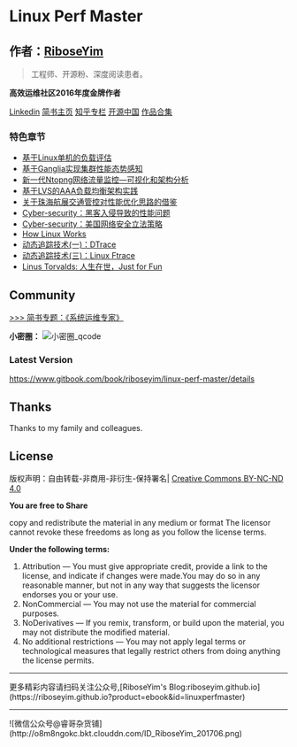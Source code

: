 # Linux Perf Master

## 作者：[RiboseYim](https://riboseyim.github.io)

>工程师、开源粉、深度阅读患者。

**高效运维社区2016年度金牌作者**

[Linkedin](https://www.linkedin.com/in/riboseyim/)
[简书主页](http://www.jianshu.com/u/8cc1dba4bc96)
[知乎专栏](https://www.zhihu.com/people/riboseyim)
[开源中国](https://my.oschina.net/zijingshanke/blog)
[作品合集](chapter/about/2016.md)

### 特色章节

* [基于Linux单机的负载评估](chapter/abc/load.md)
* [基于Ganglia实现集群性能态势感知](chapter/tools/ganglia.md)
* [新一代Ntopng网络流量监控—可视化和架构分析](chapter/tools/ntopng.md)
* [基于LVS的AAA负载均衡架构实践](chapter/thinking/AAA.md)
* [关于珠海航展交通管控对性能优化思路的借鉴](chapter/thinking/traffic.md)
* [Cyber-security：黑客入侵导致的性能问题](chapter/thinking/ssh.md)
* [Cyber-security：美国网络安全立法策略](chapter/thinking/law.md)
* [How Linux Works](chapter/kernel/Linux-Works.md)
* [动态追踪技术(一)：DTrace](chapter/dtrace/DTrace.md)
* [动态追踪技术(三)：Linux Ftrace](chapter/dtrace/DTrace_FTrace.md)
* [Linus Torvalds: 人生在世，Just for Fun](chapter/culture/Linus_JustForFun.md)

## Community

[>>> 简书专题：《系统运维专家》](http://www.jianshu.com/c/9a817d8a67ea)

**小密圈：**
![小密圈_qcode](http://o8m8ngokc.bkt.clouddn.com/riboseyim_id_quanzi_ops_small.png)

### Latest Version

https://www.gitbook.com/book/riboseyim/linux-perf-master/details

## Thanks

Thanks to my family and colleagues.


## License

版权声明：自由转载-非商用-非衍生-保持署名| [Creative Commons BY-NC-ND 4.0](https://creativecommons.org/licenses/by-nc-nd/4.0/legalcode)

**You are free to Share**

copy and redistribute the material in any medium or format
The licensor cannot revoke these freedoms as long as you follow the license terms.

**Under the following terms:**

1. Attribution — You must give appropriate credit, provide a link to the license, and indicate if changes were made.You may do so in any reasonable manner, but not in any way that suggests the licensor endorses you or your use.
2. NonCommercial — You may not use the material for commercial purposes.
3. NoDerivatives — If you remix, transform, or build upon the material, you may not distribute the modified material.
4. No additional restrictions — You may not apply legal terms or technological measures that legally restrict others from doing anything the license permits.

<hr>
更多精彩内容请扫码关注公众号,[RiboseYim's Blog:riboseyim.github.io](https://riboseyim.github.io?product=ebook&id=linuxperfmaster)
<hr>
![微信公众号@睿哥杂货铺](http://o8m8ngokc.bkt.clouddn.com/ID_RiboseYim_201706.png)
